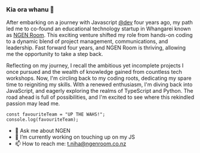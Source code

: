 ### Kia ora whanu 👋

After embarking on a journey with Javascript [@dev](https://devacademy.co.nz/) four years ago, my path led me to co-found an educational technology startup in Whangarei known as [NGEN Room](https://www.ngenroom.co.nz/). This exciting venture shifted my role from hands-on coding to a dynamic blend of project management, communications, and leadership. Fast forward four years, and NGEN Room is thriving, allowing me the opportunity to take a step back.

Reflecting on my journey, I recall the ambitious yet incomplete projects I once pursued and the wealth of knowledge gained from countless tech workshops. Now, I'm circling back to my coding roots, dedicating my spare time to reigniting my skills. With a renewed enthusiasm, I'm diving back into JavaScript, and eagerly exploring the realms of TypeScript and Python. The road ahead is full of possibilities, and I'm excited to see where this rekindled passion may lead me.

```
const favouriteTeam = "UP THE WAHS!";
console.log(favouriteTeam);
```
- 💬 Ask me about NGEN
- 🔭 I’m currently working on touching up on my JS
- 📫 How to reach me: t.niha@ngenroom.co.nz

<!-- test -->